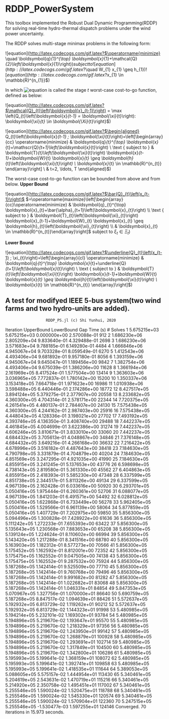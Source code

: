 # RDDP_PowerSystem

This toolbox implemented the Robust Dual Dynamic Programming(RDDP) for solving real-time hydro-thermal dispatch problems under the wind power uncertainty.

The RDDP solves multi-stage minimax problems in the following form:

![equation](http://latex.codecogs.com/gif.latex?$\operatorname{minimize} \quad \boldsymbol{q}_{1}^{\top} \boldsymbol{x}_{1}+\mathcal{Q}_{2}\left(\boldsymbol{x}_{1}\right)$)
subject to ![equation](http://latex.codecogs.com/gif.latex?$\quad W_{1} x_{1} \geq h_{1}$)
![equation](http://latex.codecogs.com/gif.latex?$x_{1} \in \mathbb{R}^{n_{1}}$)

In which ![equation](http://latex.codecogs.com/gif.latex?$\mathcal{Q}_{t}\left(\boldsymbol{x}_{t-1}\right)$) is called the stage *t* worst-case cost-to-go function, defined as below:

![equation](http://latex.codecogs.com/gif.latex?$\mathcal{Q}_{t}\left(\boldsymbol{x}_{t-1}\right) = \max \left\{Q_{t}\left(\boldsymbol{x}_{t-1} = \boldsymbol{\xi}_{t}\right): \boldsymbol{\xi}_{t} \in \boldsymbol{\Xi}_{t}\right\}$)

![equation](http://latex.codecogs.com/gif.latex?$\begin{aligned}
Q_{t}\left(\boldsymbol{x}_{t-1} ; \boldsymbol{\xi}_{t}\right)=\left[\begin{array}{cc}
\operatorname{minimize} & \boldsymbol{q}_{t}^{\top} \boldsymbol{x}_{t}+\mathscr{Q}_{t+1}\left(\boldsymbol{x}_{t}\right) \\
\text { subject to } & \boldsymbol{T}_{t}\left(\boldsymbol{\xi}_{t}\right) \boldsymbol{x}_{t-1}+\boldsymbol{W}_{t} \boldsymbol{x}_{t} \geq \boldsymbol{h}_{t}\left(\boldsymbol{\xi}_{t}\right) \\
\boldsymbol{x}_{t} \in \mathbb{R}^{n_{t}}
\end{array}\right] \\
& t=2, \ldots, T
\end{aligned}$)

The worst-case cost-to-go function can be bounded from above and from below.
**Upper Bound**

![equation](http://latex.codecogs.com/gif.latex?$\bar{Q}_{t}\left(x_{t-1}\right)$
$=\operatorname{maximize}\left[\begin{array}{cc}\operatorname{minimize} & \boldsymbol{q}_{t}^{\top} \boldsymbol{x}_{t}+\bar{\alpha}_{t+1}\left(\boldsymbol{x}_{t}\right) \\ \text { subject to } & \boldsymbol{T}_{t}\left(\boldsymbol{\xi}_{t}\right) \boldsymbol{x}_{t-1}+\boldsymbol{W}_{t} \boldsymbol{x}_{t} \geq \boldsymbol{h}_{t}\left(\boldsymbol{\xi}_{t}\right) \\ & \boldsymbol{x}_{t} \in \mathbb{R}^{n_{t}}\end{array}\right]$
subject to $\xi_{t} \in \Xi_{t}$)

**Lower Bound**

![equation](http://latex.codecogs.com/gif.latex?$\underline{Q}_{t}\left(x_{t-1} ; \xi_{t}\right)=\left[\begin{array}{cl}
\operatorname{minimize} & \boldsymbol{q}_{t}^{\top} \boldsymbol{x}_{t}+\underline{Q}_{t+1}\left(\boldsymbol{x}_{t}\right) \\
\text { subject to } & \boldsymbol{T}_{t}\left(\boldsymbol{\xi}_{t}\right) \boldsymbol{x}_{t-1}+\boldsymbol{W}_{t} \boldsymbol{x}_{t} \geq \boldsymbol{h}_{t}\left(\boldsymbol{\xi}_{t}\right) \\
\boldsymbol{x}_{t} \in \mathbb{R}^{n_{t}}
\end{array}\right]$)



A test for modifyed IEEE 5-bus system(two wind farms and two hydro-units are added).
--------------------------------------------------------------------------------

                      RDDP_PS.jl (c) Shi Yunhui, 2020

 Iteration    UpperBound       LowerBound        Gap       Time (s)       # Solves
        1    5.675215e+03   5.675215e+03   0.000000e+00   2.570088e-01        912
        2    1.686230e+06   2.805209e+04   9.833640e-01   4.329488e-01       2698
        3    1.686230e+06   3.571683e+04   9.788185e-01   6.149280e-01       4484
        4    1.666846e+06   4.945067e+04   9.703328e-01   8.059549e-01       6270
        5    1.412543e+06   4.493406e+04   9.681892e-01   9.957180e-01       8056
        6    1.393159e+06   4.945067e+04   9.645047e-01   1.189456e+00       9842
        7    1.382754e+06   4.493406e+04   9.675039e-01   1.386206e+00      11628
        8    1.366194e+06   2.161969e+05   8.417524e-01   1.577504e+00      13414
        9    1.363603e+06   3.036965e+05   7.772837e-01   1.780142e+00      15200
       10    1.350337e+06   3.153418e+05   7.664718e-01   1.971623e+00      16986
       11    1.010938e+06   3.598488e+05   6.440446e-01   2.174286e+00      18772
       12    8.427517e+05   3.894124e+05   5.379275e-01   2.377907e+00      20558
       13    8.233682e+05   4.360300e+05   4.704314e-01   2.578171e+00      22344
       14    7.720375e+05   4.261541e+05   4.480137e-01   2.784407e+00      24130
       15    7.575438e+05   4.360300e+05   4.244162e-01   2.987403e+00      25916
       16    7.575438e+05   4.448043e+05   4.128336e-01   3.198021e+00      27702
       17    7.493192e+05   4.393746e+05   4.136350e-01   3.408740e+00      29488
       18    7.442237e+05   4.461845e+05   4.004699e-01   3.622386e+00      31274
       19    7.442237e+05   4.606246e+05   3.810671e-01   3.833010e+00      33060
       20    7.442237e+05   4.684432e+05   3.705613e-01   4.048867e+00      34846
       21    7.376148e+05   4.684432e+05   3.649216e-01   4.266168e+00      36632
       22    7.216422e+05   4.678996e+05   3.516182e-01   4.487643e+00      38418
       23    7.184630e+05   4.790798e+05   3.331879e-01   4.704879e+00      40204
       24    7.184630e+05   4.851569e+05   3.247295e-01   4.921035e+00      41990
       25    7.184630e+05   4.855915e+05   3.241245e-01   5.137653e+00      43776
       26    6.598698e+05   4.738143e+05   2.819580e-01   5.361330e+00      45562
       27    6.404863e+05   4.855915e+05   2.418393e-01   5.585230e+00      47348
       28    6.337599e+05   4.851738e+05   2.344517e-01   5.811326e+00      49134
       29    6.337599e+05   4.967139e+05   2.162428e-01   6.033616e+00      50920
       30    6.293701e+05   5.050416e+05   1.975444e-01   6.260361e+00      52706
       31    6.088077e+05   4.967139e+05   1.841203e-01   6.491571e+00      54492
       32    6.028812e+05   5.050416e+05   1.622868e-01   6.733449e+00      56278
       33    5.962405e+05   5.050416e+05   1.529566e-01   6.961139e+00      58064
       34    5.877859e+05   5.050416e+05   1.407729e-01   7.202975e+00      59850
       35    5.856300e+05   5.094496e+05   1.300828e-01   7.428922e+00      61636
       36    5.856300e+05   5.111242e+05   1.272233e-01   7.655393e+00      63422
       37    5.856300e+05   5.135643e+05   1.230568e-01   7.883653e+00      65208
       38    5.856300e+05   5.139124e+05   1.224624e-01   8.110602e+00      66994
       39    5.856300e+05   5.143420e+05   1.217288e-01   8.341516e+00      68780
       40    5.856300e+05   5.163903e+05   1.182312e-01   8.577273e+00      70566
       41    5.856300e+05   5.175452e+05   1.162592e-01   8.812001e+00      72352
       42    5.856300e+05   5.175475e+05   1.162552e-01   9.047505e+00      74138
       43    5.856300e+05   5.175475e+05   1.162552e-01   9.287532e+00      75924
       44    5.856300e+05   5.187268e+05   1.142414e-01   9.525509e+00      77710
       45    5.856300e+05   5.187268e+05   1.142414e-01   9.760768e+00      79496
       46    5.856300e+05   5.187268e+05   1.142414e-01   9.991682e+00      81282
       47    5.856300e+05   5.187268e+05   1.142414e-01   1.022682e+01      83068
       48    5.856300e+05   5.187268e+05   1.142414e-01   1.046331e+01      84854
       49    5.847353e+05   5.070967e+05   1.327756e-01   1.070000e+01      86640
       50    5.690759e+05   5.187268e+05   8.847517e-02   1.094639e+01      88426
       51    5.572637e+05   5.192932e+05   6.813729e-02   1.119262e+01      90212
       52    5.572637e+05   5.192932e+05   6.813729e-02   1.144323e+01      91998
       53    5.480985e+05   5.194214e+05   5.232101e-02   1.169302e+01      93784
       54    5.480985e+05   5.194896e+05   5.219670e-02   1.193647e+01      95570
       55    5.480985e+05   5.194896e+05   5.219670e-02   1.218329e+01      97356
       56    5.480985e+05   5.194896e+05   5.219670e-02   1.243950e+01      99142
       57    5.480985e+05   5.194896e+05   5.219670e-02   1.268879e+01     100928
       58    5.480985e+05   5.194896e+05   5.219670e-02   1.293691e+01     102714
       59    5.480985e+05   5.194896e+05   5.219670e-02   1.317849e+01     104500
       60    5.480985e+05   5.194896e+05   5.219670e-02   1.342800e+01     106286
       61    5.480985e+05   5.195993e+05   5.199641e-02   1.368159e+01     108072
       62    5.480985e+05   5.195993e+05   5.199641e-02   1.392741e+01     109858
       63    5.480985e+05   5.195993e+05   5.199641e-02   1.418535e+01     111644
       64    5.389053e+05   5.088605e+05   5.575157e-02   1.444954e+01     113430
       65    5.340461e+05   5.204619e+05   2.543631e-02   1.470719e+01     115216
       66    5.340461e+05   5.214920e+05   2.350758e-02   1.495451e+01     117002
       67    5.340461e+05   5.255546e+05   1.590024e-02   1.520475e+01     118788
       68    5.340461e+05   5.255546e+05   1.590024e-02   1.545330e+01     120574
       69    5.340461e+05   5.255546e+05   1.590024e-02   1.570904e+01     122360
       70    5.247515e+05   5.255546e+05  -1.530477e-03   1.597255e+01     124146
Converged. 70 iterations in 15.973 seconds.
